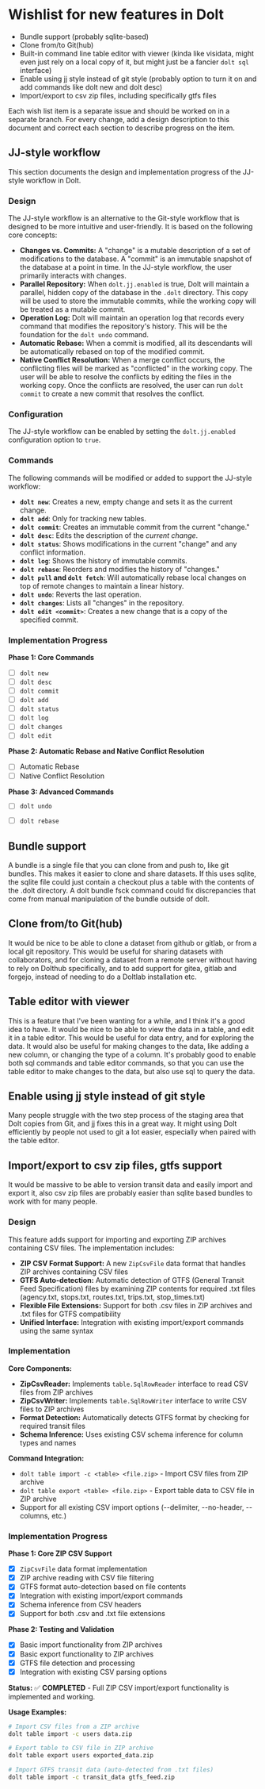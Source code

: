 # Wishlist for new features in Dolt

- Bundle support (probably sqlite-based)
- Clone from/to Git(hub)
- Built-in command line table editor with viewer (kinda like visidata, might even just rely on a local copy of it, but might just be a fancier `dolt sql` interface)
- Enable using jj style instead of git style (probably option to turn it on and add commands like dolt new and dolt desc)
- Import/export to csv zip files, including specifically gtfs files

Each wish list item is a separate issue and should be worked on in a separate branch. For every change, add a design description to this document and correct each section to describe progress on the item.

## JJ-style workflow

This section documents the design and implementation progress of the JJ-style workflow in Dolt.

### Design

The JJ-style workflow is an alternative to the Git-style workflow that is designed to be more intuitive and user-friendly. It is based on the following core concepts:

*   **Changes vs. Commits:** A "change" is a mutable description of a set of modifications to the database. A "commit" is an immutable snapshot of the database at a point in time. In the JJ-style workflow, the user primarily interacts with changes.
*   **Parallel Repository:** When `dolt.jj.enabled` is true, Dolt will maintain a parallel, hidden copy of the database in the `.dolt` directory. This copy will be used to store the immutable commits, while the working copy will be treated as a mutable commit.
*   **Operation Log:** Dolt will maintain an operation log that records every command that modifies the repository's history. This will be the foundation for the `dolt undo` command.
*   **Automatic Rebase:** When a commit is modified, all its descendants will be automatically rebased on top of the modified commit.
*   **Native Conflict Resolution:** When a merge conflict occurs, the conflicting files will be marked as "conflicted" in the working copy. The user will be able to resolve the conflicts by editing the files in the working copy. Once the conflicts are resolved, the user can run `dolt commit` to create a new commit that resolves the conflict.

### Configuration

The JJ-style workflow can be enabled by setting the `dolt.jj.enabled` configuration option to `true`.

### Commands

The following commands will be modified or added to support the JJ-style workflow:

*   **`dolt new`**: Creates a new, empty change and sets it as the current change.
*   **`dolt add`**: Only for tracking new tables.
*   **`dolt commit`**: Creates an immutable commit from the current "change."
*   **`dolt desc`**: Edits the description of the *current change*.
*   **`dolt status`**: Shows modifications in the current "change" and any conflict information.
*   **`dolt log`**: Shows the history of immutable commits.
*   **`dolt rebase`**: Reorders and modifies the history of "changes."
*   **`dolt pull` and `dolt fetch`**: Will automatically rebase local changes on top of remote changes to maintain a linear history.
*   **`dolt undo`**: Reverts the last operation.
*   **`dolt changes`**: Lists all "changes" in the repository.
*   **`dolt edit <commit>`**: Creates a new change that is a copy of the specified commit.

### Implementation Progress

**Phase 1: Core Commands**

*   [ ] `dolt new`
*   [ ] `dolt desc`
*   [ ] `dolt commit`
*   [ ] `dolt add`
*   [ ] `dolt status`
*   [ ] `dolt log`
*   [ ] `dolt changes`
*   [ ] `dolt edit`

**Phase 2: Automatic Rebase and Native Conflict Resolution**

*   [ ] Automatic Rebase
*   [ ] Native Conflict Resolution

**Phase 3: Advanced Commands**

*   [ ] `dolt undo`
*   [ ] `dolt rebase`


## Bundle support

A bundle is a single file that you can clone from and push to, like git bundles. This makes it easier to clone and share datasets. If this uses sqlite, the sqlite file could just contain a checkout plus a table with the contents of the .dolt directory. A dolt bundle fsck command could fix discrepancies that come from manual manipulation of the bundle outside of dolt.

## Clone from/to Git(hub)

It would be nice to be able to clone a dataset from github or gitlab, or from a local git repository. This would be useful for sharing datasets with collaborators, and for cloning a dataset from a remote server without having to rely on Dolthub specifically, and to add support for gitea, gitlab and forgejo, instead of needing to do a Doltlab installation etc.

## Table editor with viewer

This is a feature that I've been wanting for a while, and I think it's a good idea to have. It would be nice to be able to view the data in a table, and edit it in a table editor. This would be useful for data entry, and for exploring the data. It would also be useful for making changes to the data, like adding a new column, or changing the type of a column. It's probably good to enable both sql commands and table editor commands, so that you can use the table editor to make changes to the data, but also use sql to query the data.

## Enable using jj style instead of git style

Many people struggle with the two step process of the staging area that Dolt copies from Git, and jj fixes this in a great way. It might using Dolt efficiently by people not used to git a lot easier, especially when paired with the table editor.

## Import/export to csv zip files, gtfs support

It would be massive to be able to version transit data and easily import and export it, also csv zip files are probably easier than sqlite based bundles to work with for many people.

### Design

This feature adds support for importing and exporting ZIP archives containing CSV files. The implementation includes:

* **ZIP CSV Format Support:** A new `ZipCsvFile` data format that handles ZIP archives containing CSV files
* **GTFS Auto-detection:** Automatic detection of GTFS (General Transit Feed Specification) files by examining ZIP contents for required .txt files (agency.txt, stops.txt, routes.txt, trips.txt, stop_times.txt)
* **Flexible File Extensions:** Support for both .csv files in ZIP archives and .txt files for GTFS compatibility
* **Unified Interface:** Integration with existing import/export commands using the same syntax

### Implementation

**Core Components:**

* **ZipCsvReader:** Implements `table.SqlRowReader` interface to read CSV files from ZIP archives
* **ZipCsvWriter:** Implements `table.SqlRowWriter` interface to write CSV files to ZIP archives  
* **Format Detection:** Automatically detects GTFS format by checking for required transit files
* **Schema Inference:** Uses existing CSV schema inference for column types and names

**Command Integration:**

* `dolt table import -c <table> <file.zip>` - Import CSV files from ZIP archive
* `dolt table export <table> <file.zip>` - Export table data to CSV file in ZIP archive
* Support for all existing CSV import options (--delimiter, --no-header, --columns, etc.)

### Implementation Progress

**Phase 1: Core ZIP CSV Support**

* [x] `ZipCsvFile` data format implementation
* [x] ZIP archive reading with CSV file filtering
* [x] GTFS format auto-detection based on file contents
* [x] Integration with existing import/export commands
* [x] Schema inference from CSV headers
* [x] Support for both .csv and .txt file extensions

**Phase 2: Testing and Validation**

* [x] Basic import functionality from ZIP archives
* [x] Basic export functionality to ZIP archives
* [x] GTFS file detection and processing
* [x] Integration with existing CSV parsing options

**Status:** ✅ **COMPLETED** - Full ZIP CSV import/export functionality is implemented and working.

**Usage Examples:**
```bash
# Import CSV files from a ZIP archive
dolt table import -c users data.zip

# Export table to CSV file in ZIP archive  
dolt table export users exported_data.zip

# Import GTFS transit data (auto-detected from .txt files)
dolt table import -c transit_data gtfs_feed.zip
```
